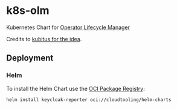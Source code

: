 # k8s-olm

Kubernetes Chart for [Operator Lifecycle Manager](https://olm.operatorframework.io/)

Credits to [kubitus for the idea](https://gitlab.com/kubitus-project/external-helm-charts/operator-lifecycle-manager).

## Deployment

### Helm

To install the Helm Chart use the [OCI Package Registry](https://github.com/orgs/CloudTooling/packages):

```
helm install keycloak-reporter oci://cloudtooling/helm-charts
```